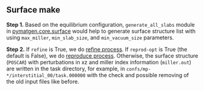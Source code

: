 ## Surface make

**Step 1.** Based on the equilibrium configuration, `generate_all_slabs` module in [pymatgen.core.surface](https://pymatgen.org/pymatgen.core.surface.html) would help to generate surface structure list with using `max_miller`, `min_slab_size`, and `min_vacuum_size` parameters. 

**Step 2.** If `refine` is True, we do [refine process](../../refine/Refine-get-started-and-input-examples). If `reprod-opt` is True (the default is False), we do [reproduce process](../../reproduce/Reproduce-get-started-and-input-examples). Otherwise, the surface structure (`POSCAR`) with perturbations in xz and miller index information (`miller.out`) are written in the task directory, for example, in `confs/mp-*/interstitial_00/task.000000` with the check and possible removing of the old input files like before.
